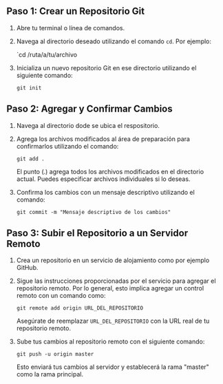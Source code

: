 
## Paso 1: Crear un Repositorio Git

1. Abre tu terminal o línea de comandos.
    
2. Navega al directorio deseado utilizando el comando `cd`. Por ejemplo:
    
    `cd /ruta/a/tu/archivo
    
3. Inicializa un nuevo repositorio Git en ese directorio utilizando el siguiente comando:
    
    `git init`
    

## Paso 2: Agregar y Confirmar Cambios

1. Navega al directorio dode se ubica el respositorio.
2. Agrega los archivos modificados al área de preparación para confirmarlos utilizando el comando:
    
    `git add .`
    
    El punto (.) agrega todos los archivos modificados en el directorio actual. Puedes especificar archivos individuales si lo deseas.
    
3. Confirma los cambios con un mensaje descriptivo utilizando el comando:
    
    `git commit -m "Mensaje descriptivo de los cambios"`
    

## Paso 3: Subir el Repositorio a un Servidor Remoto

1. Crea un repositorio en un servicio de alojamiento como por ejemplo GitHub.
2. Sigue las instrucciones proporcionadas por el servicio para agregar el repositorio remoto. Por lo general, esto implica agregar un control remoto con un comando como:
    
    `git remote add origin URL_DEL_REPOSITORIO`
    
    Asegúrate de reemplazar `URL_DEL_REPOSITORIO` con la URL real de tu repositorio remoto.
    
3. Sube tus cambios al repositorio remoto con el siguiente comando:
    
    `git push -u origin master`
    
    Esto enviará tus cambios al servidor y establecerá la rama "master" como la rama principal.

